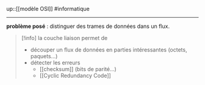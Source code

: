 up::[[modèle OSI]]
#informatique

---

**problème posé** : distinguer des trames de données dans un flux.

> [!info] la couche liaison permet de
>  - découper un flux de données en parties intéressantes (octets, paquets...)
>  - détecter les erreurs
>      - [[checksum]] (bits de parité...)
>      - [[Cyclic Redundancy Code]]

